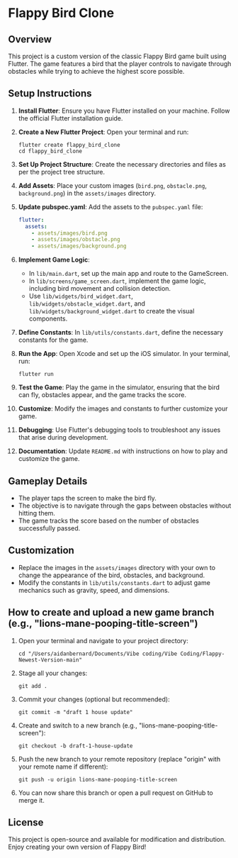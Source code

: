 # Flappy Bird Clone

## Overview
This project is a custom version of the classic Flappy Bird game built using Flutter. The game features a bird that the player controls to navigate through obstacles while trying to achieve the highest score possible.

## Setup Instructions

1. **Install Flutter**: Ensure you have Flutter installed on your machine. Follow the official Flutter installation guide.

2. **Create a New Flutter Project**: Open your terminal and run:
   ```
   flutter create flappy_bird_clone
   cd flappy_bird_clone
   ```

3. **Set Up Project Structure**: Create the necessary directories and files as per the project tree structure.

4. **Add Assets**: Place your custom images (`bird.png`, `obstacle.png`, `background.png`) in the `assets/images` directory.

5. **Update pubspec.yaml**: Add the assets to the `pubspec.yaml` file:
   ```yaml
   flutter:
     assets:
       - assets/images/bird.png
       - assets/images/obstacle.png
       - assets/images/background.png
   ```

6. **Implement Game Logic**:
   - In `lib/main.dart`, set up the main app and route to the GameScreen.
   - In `lib/screens/game_screen.dart`, implement the game logic, including bird movement and collision detection.
   - Use `lib/widgets/bird_widget.dart`, `lib/widgets/obstacle_widget.dart`, and `lib/widgets/background_widget.dart` to create the visual components.

7. **Define Constants**: In `lib/utils/constants.dart`, define the necessary constants for the game.

8. **Run the App**: Open Xcode and set up the iOS simulator. In your terminal, run:
   ```
   flutter run
   ```

9. **Test the Game**: Play the game in the simulator, ensuring that the bird can fly, obstacles appear, and the game tracks the score.

10. **Customize**: Modify the images and constants to further customize your game.

11. **Debugging**: Use Flutter's debugging tools to troubleshoot any issues that arise during development.

12. **Documentation**: Update `README.md` with instructions on how to play and customize the game.

## Gameplay Details
- The player taps the screen to make the bird fly.
- The objective is to navigate through the gaps between obstacles without hitting them.
- The game tracks the score based on the number of obstacles successfully passed.

## Customization
- Replace the images in the `assets/images` directory with your own to change the appearance of the bird, obstacles, and background.
- Modify the constants in `lib/utils/constants.dart` to adjust game mechanics such as gravity, speed, and dimensions.

## How to create and upload a new game branch (e.g., "lions-mane-pooping-title-screen")

1. Open your terminal and navigate to your project directory:
   ```
   cd "/Users/aidanbernard/Documents/Vibe coding/Vibe Coding/Flappy-Newest-Version-main"
   ```

2. Stage all your changes:
   ```
   git add .
   ```

3. Commit your changes (optional but recommended):
   ```
   git commit -m "draft 1 house update"
   ```

4. Create and switch to a new branch (e.g., "lions-mane-pooping-title-screen"):
   ```
   git checkout -b draft-1-house-update
   ```

5. Push the new branch to your remote repository (replace "origin" with your remote name if different):
   ```
   git push -u origin lions-mane-pooping-title-screen
   ```

6. You can now share this branch or open a pull request on GitHub to merge it.

## License
This project is open-source and available for modification and distribution. Enjoy creating your own version of Flappy Bird!